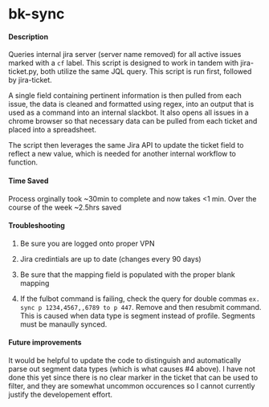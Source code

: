 # bk-sync

#### Description

Queries internal jira server (server name removed) for all active issues marked with a `cf` label. This script is designed to work in tandem with jira-ticket.py, both utilize the same JQL query. This script is run first, followed by jira-ticket.

A single field containing pertinent information is then pulled from each issue, the data is cleaned and formatted using regex, into an output that is used as a command into an internal slackbot. It also opens all issues in a chrome browser so that necessary data can be pulled from each ticket and placed into a spreadsheet.

The script then leverages the same Jira API to update the ticket field to reflect a new value, which is needed for another internal workflow to function.

#### Time Saved

Process orginally took ~30min to complete and now takes <1 min. Over the course of the week ~2.5hrs saved

#### Troubleshooting

1. Be sure you are logged onto proper VPN

2. Jira credintials are up to date (changes every 90 days)

3. Be sure that the mapping field is populated with the proper blank mapping

4. If the fulbot command is failing, check the query for double commas `ex. sync p 1234,4567,,6789 to p 447`. Remove and then resubmit command. This is caused when data type is segment instead of profile. Segments must be manaully synced.

#### Future improvements 
 It would be helpful to update the code to distinguish and automatically parse out segment data types (which is what causes \#4 above). I have not done this yet since there is no clear marker in the ticket that can be used to filter, and they are somewhat uncommon occurences so I cannot currently justify the developement effort.


